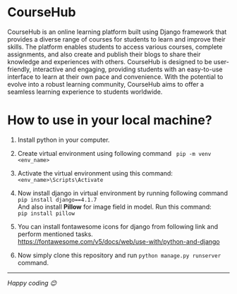 # CourseHub

CourseHub is an online learning platform built using Django framework that provides a diverse range of courses for students to learn and improve their skills. The platform enables students to access various courses, complete assignments, and also create and publish their blogs to share their knowledge and experiences with others. CourseHub is designed to be user-friendly, interactive and engaging, providing students with an easy-to-use interface to learn at their own pace and convenience. With the potential to evolve into a robust learning community, CourseHub aims to offer a seamless learning experience to students worldwide.

# How to use in your local machine? 

1. Install python in your computer. 
2. Create virtual environment using following command
    ` pip -m venv <env_name>`

3. Activate the virtual environment using this command: `<env_name>\Scripts\Activate`
3. Now install django in virtual environment by running following command <br>
    `pip install django==4.1.7` <br>
    And also install **Pillow** for image field in model. Run this command:<br>
    `pip install pillow` 

4. You can install fontawesome icons for django from following link and perform mentioned tasks. <br>
https://fontawesome.com/v5/docs/web/use-with/python-and-django
5. Now simply clone this repository and run `python manage.py runserver` command.



<hr>

*Happy coding 😊*